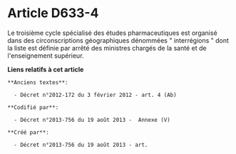 # Article D633-4

Le troisième cycle spécialisé des études pharmaceutiques est organisé dans des circonscriptions géographiques dénommées "
interrégions " dont la liste est définie par arrêté des ministres chargés de la santé et de l'enseignement supérieur.

**Liens relatifs à cet article**

	**Anciens textes**:

	  - Décret n°2012-172 du 3 février 2012 - art. 4 (Ab)

	**Codifié par**:

	  - Décret n°2013-756 du 19 août 2013 -  Annexe (V)

	**Créé par**:

	  - Décret n°2013-756 du 19 août 2013 - art.
